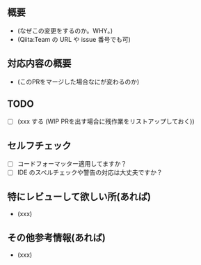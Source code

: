 ## 概要
- (なぜこの変更をするのか。WHY。)
- (Qiita:Team の URL や issue 番号でも可)

## 対応内容の概要
- (このPRをマージした場合なにが変わるのか)

## TODO
- [ ] (xxx する (WIP PRを出す場合に残作業をリストアップしておく))

## セルフチェック
- [ ] コードフォーマッター適用してますか？
- [ ] IDE のスペルチェックや警告の対応は大丈夫ですか？

## 特にレビューして欲しい所(あれば)
- (xxx)

## その他参考情報(あれば)
- (xxx)

